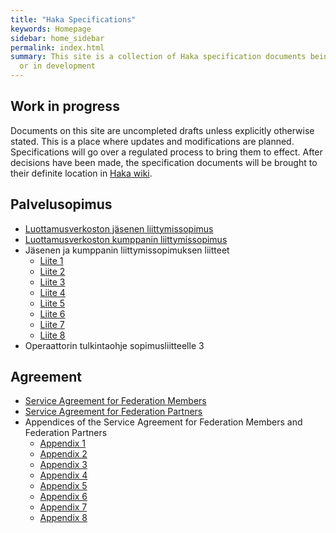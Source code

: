 ```yaml
---
title: "Haka Specifications"
keywords: Homepage
sidebar: home_sidebar
permalink: index.html
summary: This site is a collection of Haka specification documents being updated 
  or in development
---
```


## Work in progress

Documents on this site are uncompleted drafts unless explicitly otherwise stated.
This is a place where updates and modifications are planned.
Specifications will go over a regulated process to bring them to effect.
After decisions have been made, the specification documents will be brought to
their definite location in [Haka wiki](https://wiki.eduuni.fi/x/rYegAQ).


## Palvelusopimus

- [Luottamusverkoston jäsenen liittymissopimus](palvelusopimus_jasensopimus.html)
- [Luottamusverkoston kumppanin liittymissopimus](palvelusopimus_kumppani.html)
- Jäsenen ja kumppanin liittymissopimuksen liitteet
   - [Liite 1](haka_liite_1.html)
   - [Liite 2](haka_liite_2.html)
   - [Liite 3](haka_liite_3.html)
   - [Liite 4](haka_liite_4.html)
   - [Liite 5](haka_liite_5.html)
   - [Liite 6](haka_liite_6.html)
   - [Liite 7](haka_liite_7.html)
   - [Liite 8](haka_liite_8.html)
- Operaattorin tulkintaohje sopimusliitteelle 3

## Agreement

- [Service Agreement for Federation Members](member_agreement.html)
- [Service Agreement for Federation Partners](partner_agreement.html)
- Appendices of the Service Agreement for Federation Members and Federation Partners
   - [Appendix 1](haka_appendix_1.html)
   - [Appendix 2](haka_appendix_2.html)
   - [Appendix 3](haka_appendix_3.html)
   - [Appendix 4](haka_appendix_4.html)
   - [Appendix 5](haka_appendix_5.html)
   - [Appendix 6](haka_appendix_6.html)
   - [Appendix 7](haka_appendix_7.html)
   - [Appendix 8](haka_appendix_8.html)




